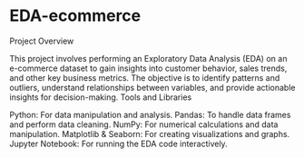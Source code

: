 # EDA-ecommerce
Project Overview

This project involves performing an Exploratory Data Analysis (EDA) on an e-commerce dataset to gain insights into customer behavior, sales trends, and other key business metrics. The objective is to identify patterns and outliers, understand relationships between variables, and provide actionable insights for decision-making.
Tools and Libraries 

Python: For data manipulation and analysis.
Pandas: To handle data frames and perform data cleaning.
NumPy: For numerical calculations and data manipulation.
Matplotlib & Seaborn: For creating visualizations and graphs.
Jupyter Notebook: For running the EDA code interactively.
